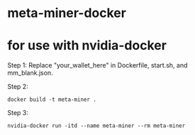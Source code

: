 # meta-miner-docker
# for use with nvidia-docker

Step 1:
Replace "your_wallet_here" in Dockerfile, start.sh, and mm_blank.json.

Step 2:
```
docker build -t meta-miner .
```

Step 3:
```
nvidia-docker run -itd --name meta-miner --rm meta-miner
``` 
